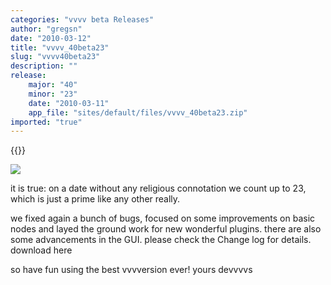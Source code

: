 ```yaml
---
categories: "vvvv beta Releases"
author: "gregsn"
date: "2010-03-12"
title: "vvvv_40beta23"
slug: "vvvv40beta23"
description: ""
release: 
    major: "40"
    minor: "23"
    date: "2010-03-11"
    app_file: "sites/default/files/vvvv_40beta23.zip"
imported: "true"
---
```


{{<previousRelease>}}


![](_root_stereogram-DirectX%20Renderer_2010.03.13-00.16.56.jpg)

it is true: on a date without any religious connotation we count up to 23, which is just a prime like any other really.

we fixed again a bunch of bugs, focused on some improvements on basic nodes and layed the ground work for new wonderful plugins. there are also some advancements in the GUI.
please check the Change log for details. download here

so have fun using the best vvvversion ever!
yours devvvvs